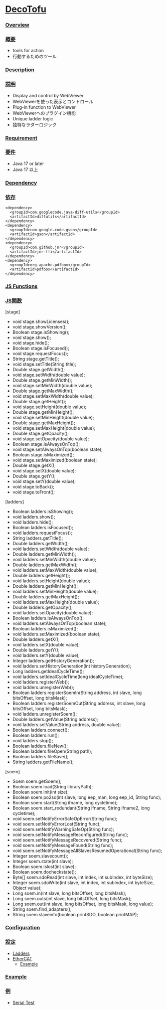 # <u>DecoTofu</u>
### <u>Overview</u>

### <u>概要</u>

 * tools for action
 * 行動するためのツール
### <u>Description</u>

### <u>説明</u>

 * Display and control by WebViewer
 * WebViewerを使った表示とコントロール
 * Plug-in function to WebViewer
 * WebViewerへのプラグイン機能
 * Unique ladder logic
 * 独特なラダーロジック
### <u>Requirement</u>

### <u>要件</u>

 * Java 17 or later
 * Java 17 以上  
### <u>Dependency</u>

### <u>依存</u>

    <dependency>
      <groupId>com.googlecode.java-diff-utils</groupId>
      <artifactId>diffutils</artifactId>
    </dependency>
    <dependency>
      <groupId>com.google.code.gson</groupId>
      <artifactId>gson</artifactId>
    </dependency>
    <dependency>
      <groupId>com.github.jnr</groupId>
      <artifactId>jnr-ffi</artifactId>
    </dependency>
    <dependency>
      <groupId>org.apache.pdfbox</groupId>
      <artifactId>pdfbox</artifactId>
    </dependency>
### <u>JS Functions</u>

### <u>JS関数</u>

[stage]

* void stage.showLicenses();
* void stage.showVersion();
* Boolean stage.isShowing();
* void stage.show();
* void stage.hide();
* Boolean stage.isFocused();
* void stage.requestFocus();
* String stage.getTitle();
* void stage.setTitle(String title);
* Double stage.getWidth();
* void stage.setWidth(double value);
* Double stage.getMinWidth();
* void stage.setMinWidth(double value);
* Double stage.getMaxWidth();
* void stage.setMaxWidth(double value);
* Double stage.getHeight();
* void stage.setHeight(double value);
* Double stage.getMinHeight();
* void stage.setMinHeight(double value);
* Double stage.getMaxHeight();
* void stage.setMaxHeight(double value);
* Double stage.getOpacity();
* void stage.setOpacity(double value);
* Boolean stage.isAlwaysOnTop();
* void stage.setAlwaysOnTop(boolean state);
* Boolean stage.isMaximized();
* void stage.setMaximized(boolean state);
* Double stage.getX();
* void stage.setX(double value);
* Double stage.getY();
* void stage.setY(double value);
* void stage.toBack();
* void stage.toFront();

  
  

[ladders] 
* Boolean ladders.isShowing();
* void ladders.show();
* void ladders.hide();
* Boolean ladders.isFocused();
* void ladders.requestFocus();
* String ladders.getTitle();
* Double ladders.getWidth();
* void ladders.setWidth(double value);
* Double ladders.getMinWidth();
* void ladders.setMinWidth(double value);
* Double ladders.getMaxWidth();
* void ladders.setMaxWidth(double value);
* Double ladders.getHeight();
* void ladders.setHeight(double value);
* Double ladders.getMinHeight();
* void ladders.setMinHeight(double value);
* Double ladders.getMaxHeight();
* void ladders.setMaxHeight(double value);
* Double ladders.getOpacity();
* void ladders.setOpacity(double value);
* Boolean ladders.isAlwaysOnTop();
* void ladders.setAlwaysOnTop(boolean state);
* Boolean ladders.isMaximized();
* void ladders.setMaximized(boolean state);
* Double ladders.getX();
* void ladders.setX(double value);
* Double ladders.getY();
* void ladders.setY(double value);
* Integer ladders.getHistoryGeneration();
* void ladders.setHistoryGeneration(int historyGeneration);
* Long ladders.getIdealCycleTime();
* void ladders.setIdealCycleTime(long idealCycleTime);
* void ladders.registerWeb();
* void ladders.unregisterWeb();
* Boolean ladders.registerSoemIn(String address, int slave, long bitsOffset, long bitsMask);
* Boolean ladders.registerSoemOut(String address, int slave, long bitsOffset, long bitsMask);
* void ladders.unregisterSoem();
* Double ladders.getValue(String address);
* void ladders.setValue(String address, double value);
* Boolean ladders.connect();
* Boolean ladders.run();
* void ladders.stop();
* Boolean ladders.fileNew();
* Boolean ladders.fileOpen(String path);
* Boolean ladders.fileSave();
* String ladders.getFileName();



[soem]
* Soem soem.getSoem();
* Boolean soem.load(String libraryPath);
* Boolean soem.init(int size);
* Boolean soem.po2so(int slave, long eep_man, long eep_id, String func);
* Boolean soem.start(String ifname, long cycletime);
* Boolean soem.start_redundant(String ifname, String ifname2, long cycletime);
* void soem.setNotifyErrorSafeOpError(String func);
* void soem.setNotifyErrorLost(String func);
* void soem.setNotifyWarningSafeOp(String func);
* void soem.setNotifyMessageReconfigured(String func);
* void soem.setNotifyMessageRecovered(String func);
* void soem.setNotifyMessageFound(String func);
* void soem.setNotifyMessageAllSlavesResumedOperational(String func);
* Integer soem.slavecount();
* Integer soem.state(int slave);
* Boolean soem.islost(int slave);
* Boolean soem.docheckstate();
* Byte[] soem.sdoRead(int slave, int index, int subIndex, int byteSize);
* Integer soem.sdoWrite(int slave, int index, int subIndex, int byteSize, Object value);
* Long soem.in(int slave, long bitsOffset, long bitsMask);
* Long soem.outs(int slave, long bitsOffset, long bitsMask);
* Long soem.out(int slave, long bitsOffset, long bitsMask, long value);
* String soem.find_adapters();
* String soem.slaveinfo(boolean printSDO, boolean printMAP);
### <u>Configuration</u>

### <u>設定</u>

- [Ladders](https://github.com/mizoguch-ken/GcodeFX/wiki/Ladders)
- [EtherCAT](https://github.com/mizoguch-ken/GcodeFX/wiki/EtherCAT)
  - [Example](https://github.com/mizoguch-ken/GcodeFX/wiki/EtherCAT#example)

### <u>Example</u>

### <u>例</u>

- [Serial Test](https://github.com/mizoguch-ken/DecoTofu/wiki/SerialTest)

